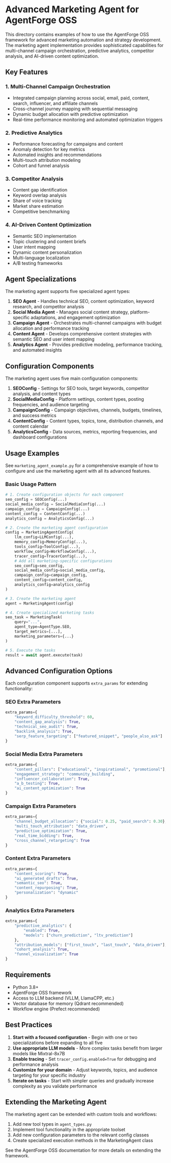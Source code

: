# Advanced Marketing Agent for AgentForge OSS

This directory contains examples of how to use the AgentForge OSS framework for advanced marketing automation and strategy development. The marketing agent implementation provides sophisticated capabilities for multi-channel campaign orchestration, predictive analytics, competitor analysis, and AI-driven content optimization.

## Key Features

### 1. Multi-Channel Campaign Orchestration
- Integrated campaign planning across social, email, paid, content, search, influencer, and affiliate channels
- Cross-channel journey mapping with sequential messaging
- Dynamic budget allocation with predictive optimization
- Real-time performance monitoring and automated optimization triggers

### 2. Predictive Analytics
- Performance forecasting for campaigns and content
- Anomaly detection for key metrics
- Automated insights and recommendations
- Multi-touch attribution modeling
- Cohort and funnel analysis

### 3. Competitor Analysis
- Content gap identification
- Keyword overlap analysis
- Share of voice tracking
- Market share estimation
- Competitive benchmarking

### 4. AI-Driven Content Optimization
- Semantic SEO implementation
- Topic clustering and content briefs
- User intent mapping
- Dynamic content personalization
- Multi-language localization
- A/B testing frameworks

## Agent Specializations

The marketing agent supports five specialized agent types:

1. **SEO Agent** - Handles technical SEO, content optimization, keyword research, and competitor analysis
2. **Social Media Agent** - Manages social content strategy, platform-specific adaptations, and engagement optimization
3. **Campaign Agent** - Orchestrates multi-channel campaigns with budget allocation and performance tracking
4. **Content Agent** - Develops comprehensive content strategies with semantic SEO and user intent mapping
5. **Analytics Agent** - Provides predictive modeling, performance tracking, and automated insights

## Configuration Components

The marketing agent uses five main configuration components:

1. **SEOConfig** - Settings for SEO tools, target keywords, competitor analysis, and content types
2. **SocialMediaConfig** - Platform settings, content types, posting frequencies, and audience targeting
3. **CampaignConfig** - Campaign objectives, channels, budgets, timelines, and success metrics
4. **ContentConfig** - Content types, topics, tone, distribution channels, and content calendar
5. **AnalyticsConfig** - Data sources, metrics, reporting frequencies, and dashboard configurations

## Usage Examples

See `marketing_agent_example.py` for a comprehensive example of how to configure and use the marketing agent with all its advanced features.

### Basic Usage Pattern

```python
# 1. Create configuration objects for each component
seo_config = SEOConfig(...)  
social_media_config = SocialMediaConfig(...)
campaign_config = CampaignConfig(...)
content_config = ContentConfig(...)
analytics_config = AnalyticsConfig(...)

# 2. Create the marketing agent configuration
config = MarketingAgentConfig(
    llm_config=LLMConfig(...),
    memory_config=MemoryConfig(...),
    tools_config=ToolConfig(...),
    workflow_config=WorkflowConfig(...),
    tracer_config=TracerConfig(...),
    # Add all marketing-specific configurations
    seo_config=seo_config,
    social_media_config=social_media_config,
    campaign_config=campaign_config,
    content_config=content_config,
    analytics_config=analytics_config
)

# 3. Create the marketing agent
agent = MarketingAgent(config)

# 4. Create specialized marketing tasks
seo_task = MarketingTask(
    query="...",
    agent_type=AgentType.SEO,
    target_metrics=[...],
    marketing_parameters={...}
)

# 5. Execute the tasks
result = await agent.execute(task)
```

## Advanced Configuration Options

Each configuration component supports `extra_params` for extending functionality:

### SEO Extra Parameters
```python
extra_params={
    "keyword_difficulty_threshold": 60,
    "content_gap_analysis": True,
    "technical_seo_audit": True,
    "backlink_analysis": True,
    "serp_feature_targeting": ["featured_snippet", "people_also_ask"]
}
```

### Social Media Extra Parameters
```python
extra_params={
    "content_pillars": ["educational", "inspirational", "promotional"],
    "engagement_strategy": "community_building",
    "influencer_collaboration": True,
    "a_b_testing": True,
    "ai_content_optimization": True
}
```

### Campaign Extra Parameters
```python
extra_params={
    "channel_budget_allocation": {"social": 0.25, "paid_search": 0.30},
    "multi_touch_attribution": "data_driven",
    "predictive_optimization": True,
    "real_time_bidding": True,
    "cross_channel_retargeting": True
}
```

### Content Extra Parameters
```python
extra_params={
    "content_scoring": True,
    "ai_generated_drafts": True,
    "semantic_seo": True,
    "content_repurposing": True,
    "personalization": "dynamic"
}
```

### Analytics Extra Parameters
```python
extra_params={
    "predictive_analytics": {
        "enabled": True,
        "models": ["churn_prediction", "ltv_prediction"]
    },
    "attribution_models": ["first_touch", "last_touch", "data_driven"],
    "cohort_analysis": True,
    "funnel_visualization": True
}
```

## Requirements

- Python 3.8+
- AgentForge OSS framework
- Access to LLM backend (VLLM, LlamaCPP, etc.)
- Vector database for memory (Qdrant recommended)
- Workflow engine (Prefect recommended)

## Best Practices

1. **Start with a focused configuration** - Begin with one or two specializations before expanding to all five
2. **Use appropriate LLM models** - More complex tasks benefit from larger models like Mixtral-8x7B
3. **Enable tracing** - Set `tracer_config.enabled=True` for debugging and performance analysis
4. **Customize for your domain** - Adjust keywords, topics, and audience targeting for your specific industry
5. **Iterate on tasks** - Start with simpler queries and gradually increase complexity as you validate performance

## Extending the Marketing Agent

The marketing agent can be extended with custom tools and workflows:

1. Add new tool types in `agent_types.py`
2. Implement tool functionality in the appropriate toolset
3. Add new configuration parameters to the relevant config classes
4. Create specialized execution methods in the MarketingAgent class

See the AgentForge OSS documentation for more details on extending the framework.